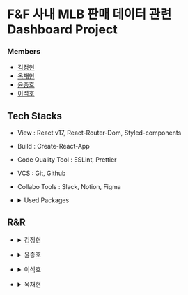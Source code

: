 # F&F 사내 MLB 판매 데이터 관련 Dashboard Project


### Members

- [김정현](https://github.com/KimJeongHyun)   
- [옥채현](https://github.com/okch0310)
- [윤종호](https://github.com/myway8907)
- [이석호](https://github.com/Seokho0120)


## Tech Stacks

* View : React v17, React-Router-Dom, Styled-components
* Build : Create-React-App
* Code Quality Tool : ESLint, Prettier
* VCS : Git, Github
* Collabo Tools : Slack, Notion, Figma
* <details>
  <summary>Used Packages</summary> 
  
  ```
  - State : Recoil 
  - Request : Axios 
  - Utils : Date-fns 
  ```
  <details>
    <summary>View Tools</summary>
    
    ```
    - React-checkbox-tree 
    - React-custom-scrollbars 
    - React-datepicker 
    - React-icons 
    - React-modal 
    - Recharts 
    - Material-ui
      - core
      - data-grid
    ```
  </details>
    
  </details>

## R&R

* <details>
  <summary>김정현</summary>

  ```
    - 공통
        1. 개발 환경 셋업
        2. 라이브러리 가이드
        3. 라이브러리 예제 구현 
        4. 컴포넌트 설계 구조 검토 및 리팩토링
        5. 메인 리뷰어
        6. 각 팀원 백업
    - 카테고리 페이지
        1. All(요약) 페이지
        2. 사이드 바
    - 스타일 랭킹 페이지
        1. Tree View 구현
            1. react-checkbox-tree 사용
        2. 트리 쿼리 등, API 통신 구성
            1. axios instance with reduce + async await
        3. 중간 상위 N위 지표 테이블 구현
            1. @material-ui / data-grid 사용
  ```
</details>

* <details>
  <summary>윤종호</summary>
  
  ```
    - 공통
        1. 초기세팅
    - 카테고리 페이지
        1. 판매 / 유통 데이터 페이지
        2. 상단 데이터 필터 바
    - 스타일랭킹 페이지
        1. 상단 데이터 필터 바
        2. 트리 쿼리 구성
  ```
</details>

* <details>
  <summary>이석호</summary>
  
  ```
    - 공통
        1. 스타일 가이드 공유 및 가이드
    - 카테고리 페이지
        1. 검색 데이터 페이지
        2. Button Component
    - 스타일랭킹 페이지
        1. 각 아이템 별 조건부 지표
  ```
</details>

* <details>
  <summary>옥채현</summary>
  
  ```
    - 공통
        1. 카드 컴포넌트
        2. 모달 컴포넌트
    - 카테고리 페이지
        1. 주간실적 페이지
    - 스타일랭킹 페이지
        1. 필터 검색 결과 테이블
  ```
</details>


